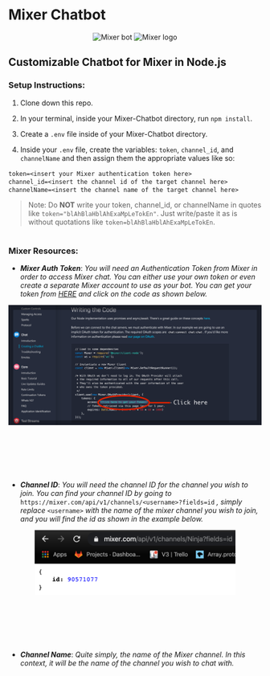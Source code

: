 # Mixer Chatbot

<p align="center">
  <img
    src="https://dev.mixer.com/user/pages/home/devbot.png"
    alt="Mixer bot"
    height="170"
  />
  <img
    src="https://upload.wikimedia.org/wikipedia/commons/thumb/6/6f/Mixer_%28website%29_logo.svg/1280px-Mixer_%28website%29_logo.svg.png"
    alt="Mixer logo"
    height="170"
  />
</p>


## Customizable Chatbot for Mixer in Node.js 

### Setup Instructions:

 1. Clone down this repo. 
 
 2. In your terminal, inside your Mixer-Chatbot directory, run `npm install`. 
 
 3. Create a `.env` file inside of your Mixer-Chatbot directory. 
 
 4. Inside your `.env` file, create the variables: `token`, `channel_id`, and `channelName` and then assign them the appropriate values like so:

> 

    token=<insert your Mixer authentication token here>
    channel_id=<insert the channel id of the target channel here>
    channelName=<insert the channel name of the target channel here>

> Note: Do **NOT** write your token, channel_id, or channelName in quotes like `token="blAhBlaHblAhExaMpLeTokEn"`. Just write/paste it as is without quotations like `token=blAhBlaHblAhExaMpLeTokEn`.
#
### Mixer Resources: 

 - ***Mixer Auth Token***: *You will need an Authentication Token from Mixer in order to access Mixer chat. You can either use your own token or even create a separate Mixer account to use as your bot. You can get your token from [HERE](https://dev.mixer.com/guides/chat/chatbot) and click on the code as shown below.* 
 
 <p align="center"><img src="https://github.com/vjt960/Mixer-Chatbot/blob/master/_assets/authToken.png?raw=true" alt="Snippet of where to find your Mixer Auth-Token" width="800"/></p>
 
<p>&nbsp;  </p>
<p>&nbsp;  </p>
<p>&nbsp;  </p>

 - ***Channel ID***: *You will need the channel ID for the channel you wish to join. You can find your channel ID by going to* `https://mixer.com/api/v1/channels/<username>?fields=id` *, simply replace* `<username>` *with the name of the mixer channel you wish to join, and you will find the id as shown in the example below.* 
 
<p align="center"><img src="https://github.com/vjt960/Mixer-Chatbot/blob/master/_assets/mixerID.png?raw=true" alt="Ninja's Mixer id" width="400"/></p>
 
<p>&nbsp;  </p>
<p>&nbsp;  </p>
<p>&nbsp;  </p>

 - ***Channel Name***: *Quite simply, the name of the Mixer channel. In this context, it will be the name of the channel you wish to chat with.*
